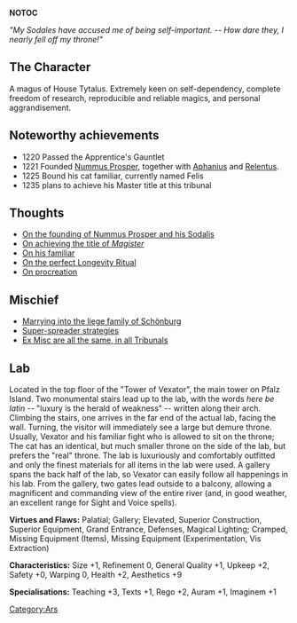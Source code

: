 __NOTOC__

*"My Sodales have accused me of being self-important. -- How dare they,
I nearly fell off my throne\!"*

## The Character

A magus of House Tytalus. Extremely keen on self-dependency, complete
freedom of research, reproducible and reliable magics, and personal
aggrandisement.

## Noteworthy achievements

  - 1220 Passed the Apprentice's Gauntlet
  - 1221 Founded [Nummus Prosper](Nummus_Prosper_Saga "wikilink"),
    together with [Aphanius](Aphanius "wikilink") and
    [Relentus](Relentus "wikilink").
  - 1225 Bound his cat familiar, currently named Felis
  - 1235 plans to achieve his Master title at this tribunal

## Thoughts

  - [On the founding of Nummus Prosper and his
    Sodalis](On_the_founding_of_Nummus_Prosper_and_his_Sodalis "wikilink")
  - [On achieving the title of
    *Magister*](On_achieving_the_title_of_Magister "wikilink")
  - [On his familiar](On_his_familiar "wikilink")
  - [On the perfect Longevity
    Ritual](On_the_perfect_Longevity_Ritual "wikilink")
  - [On procreation](On_procreation "wikilink")

## Mischief

  - [Marrying into the liege family of
    Schönburg](The_Beauty_and_the_Giant "wikilink")
  - [Super-spreader strategies](Super-spreader_strategies "wikilink")
  - [Ex Misc are all the same, in all
    Tribunals](Garabed,_the_Bonisagus_Ex_Miscellanea "wikilink")

## Lab

Located in the top floor of the "Tower of Vexator", the main tower on
Pfalz Island. Two monumental stairs lead up to the lab, with the words
*here be latin* -- "luxury is the herald of weakness" -- written along
their arch. Climbing the stairs, one arrives in the far end of the
actual lab, facing the wall. Turning, the visitor will immediately see a
large but demure throne. Usually, Vexator and his familiar fight who is
allowed to sit on the throne; The cat has an identical, but much smaller
throne on the side of the lab, but prefers the "real" throne. The lab is
luxuriously and comfortably outfitted and only the finest materials for
all items in the lab were used. A gallery spans the back half of the
lab, so Vexator can easily follow all happenings in his lab. From the
gallery, two gates lead outside to a balcony, allowing a magnificent and
commanding view of the entire river (and, in good weather, an excellent
range for Sight and Voice spells).

**Virtues and Flaws:** Palatial; Gallery; Elevated, Superior
Construction, Superior Equipment, Grand Entrance, Defenses, Magical
Lighting; Cramped, Missing Equipment (Items), Missing Equipment
(Experimentation, Vis Extraction)

**Characteristics:** Size +1, Refinement 0, General Quality +1, Upkeep
+2, Safety +0, Warping 0, Health +2, Aesthetics +9

**Specialisations:** Teaching +3, Texts +1, Rego +2, Auram +1, Imaginem
+1

[Category:Ars](Category:Ars "wikilink")